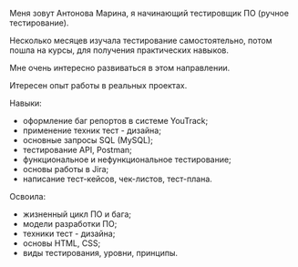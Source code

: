 Меня зовут Антонова Марина, я начинающий тестировщик ПО (ручное тестирование).

Несколько месяцев изучала тестирование самостоятельно, потом пошла на курсы, для получения практических навыков.

Мне очень интересно развиваться в этом направлении.

Итересен опыт работы в реальных проектах.

Навыки:
- оформление баг репортов в системе YouTrack;
- применение техник тест - дизайна;
- основные запросы SQL (MySQL);
- тестирование API, Postman;
- функциональное и нефункциональное тестирование;
- основы работы в Jira;
- написание тест-кейсов, чек-листов, тест-плана.

Освоила:
- жизненный цикл ПО и бага;
- модели разработки ПО;
- техники тест - дизайна;
- основы HTML, CSS;
- виды тестирования, уровни, принципы.


